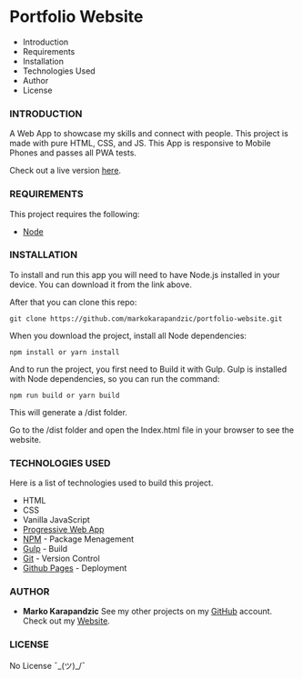 # Portfolio Website

* Introduction
* Requirements
* Installation
* Technologies Used
* Author
* License

### INTRODUCTION

A Web App to showcase my skills and connect with people.
This project is made with pure HTML, CSS, and JS. This App is responsive to Mobile Phones and passes all PWA tests.

Check out a live version [here](https://markokarapandzic.github.io/portfolio-website/).

### REQUIREMENTS

This project requires the following:
 * [Node](https://nodejs.org/en/)

### INSTALLATION
To install and run this app you will need to have Node.js installed in your device. You can download it from the link above.

After that you can clone this repo:
```
git clone https://github.com/markokarapandzic/portfolio-website.git
```
When you download the project, install all Node dependencies:
```
npm install or yarn install
```
And to run the project, you first need to Build it with Gulp. Gulp is installed with Node dependencies, so you can run the command:
```
npm run build or yarn build
```
This will generate a /dist folder.

Go to the /dist folder and open the Index.html file in your browser to see the website.

### TECHNOLOGIES USED

Here is a list of technologies used to build this project.
* HTML
* CSS
* Vanilla JavaScript
* [Progressive Web App](https://web.dev/progressive-web-apps/)
* [NPM](https://www.npmjs.com/) - Package Menagement
* [Gulp](https://gulpjs.com/) - Build
* [Git](https://git-scm.com/) - Version Control
* [Github Pages](https://pages.github.com/) - Deployment

### AUTHOR
* **Marko Karapandzic**
See my other projects on my [GitHub](https://github.com/markokarapandzic) account.
Check out my [Website](https://markokarapandzic.github.io/portfolio-website/).
### LICENSE
No License ¯\_(ツ)_/¯
